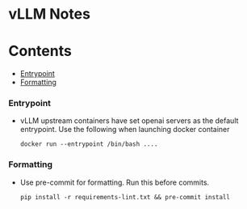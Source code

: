 # vLLM Notes


# Contents
 - [Entrypoint](#Entrypoint) 
 - [Formatting](#Formatting) 


### Entrypoint
- vLLM upstream containers have set openai servers as the default entrypoint. Use the following when launching docker container
  ```
  docker run --entrypoint /bin/bash ....
  ```

### Formatting
- Use pre-commit for formatting. Run this before commits.
    ```
    pip install -r requirements-lint.txt && pre-commit install
    ```
